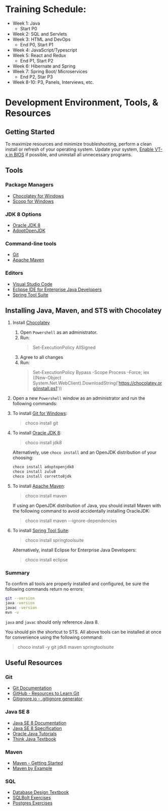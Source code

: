 # Training Schedule:
- Week 1: Java
    - Start P0
- Week 2: SQL and Servlets
- Week 3: HTML and DevOps
    - End P0, Start P1
- Week 4: JavaScript/Typescript
- Week 5: React and Redux
    - End P1, Start P2
- Week 6: Hibernate and Spring
- Week 7: Spring Boot/ Microservices
    - End P2, Star P3
- Week 8-10: P3, Panels, Interviews, etc.
# Development Environment, Tools, & Resources
## Getting Started
To maximize resources and minimize troubleshooting, perform a clean install or refresh of your operating system. Update your system, [Enable VT-x in BIOS](https://www.wikihow.tech/Enable-VT%E2%80%90x-in-BIOS) if possible, and uninstall all unnecessary programs. 

## Tools
### Package Managers
* [Chocolatey for Windows](https://chocolatey.org)
* [Scoop for Windows](https://scoop.sh/)

### JDK 8 Options
* [Oracle JDK 8](https://www.oracle.com/technetwork/java/javase/downloads/jdk8-downloads-2133151.html) 
* [AdoptOpenJDK](https://adoptopenjdk.net/)

### Command-line tools
* [Git](https://git-scm.com)
* [Apache Maven](https://maven.apache.org/)

### Editors
* [Visual Studio Code](https://code.visualstudio.com/)
* [Eclipse IDE for Enterprise Java Developers](https://www.eclipse.org/downloads/packages/release/2019-06/r/eclipse-ide-enterprise-java-developers)
* [Spring Tool Suite](https://spring.io/tools3/sts/all) 

## Installing Java, Maven, and STS with Chocolatey
1) Install [Chocolatey](https://chocolatey.org) 
     1) Open `Powershell` as an administrator.
     2) Run:
         >Set-ExecutionPolicy AllSigned
     3) Agree to all changes
     4) Run:
         >Set-ExecutionPolicy Bypass -Scope Process -Force; iex ((New-Object System.Net.WebClient).DownloadString('https://chocolatey.org/install.ps1'))
2) Open a new `Powershell` window as an administrator and run the following commands:
3) To install [Git for Windows](https://git-scm.com):
    >choco install git
4) To install [Oracle JDK 8](https://www.oracle.com/technetwork/java/javase/downloads/jdk8-downloads-2133151.html):
    >choco install jdk8
    
    Alternatively, use `choco install` and an OpenJDK distribution of your choosing:
    ```bash
    choco install adoptopenjdk8
    choco install zulu8
    choco install corretto8jdk
    ```
5) To install [Apache Maven](https://maven.apache.org/):
    >choco install maven

    If using an OpenJDK distribution of Java, you should install Maven with the following command to avoid accidentally installing OracleJDK:
    >choco install maven --ignore-dependencies
6) To install [Spring Tool Suite](https://spring.io/tools3/sts/all):
    >choco install springtoolsuite

    Alternatively, install Eclipse for Enterprise Java Developers:
    >choco install eclipse

### Summary
To confirm all tools are properly installed and configured, be sure the following commands return no errors:
```bash
git --version
java -version
javac -version
mvn -v
```

`java` and `javac` should only reference Java 8.

You should pin the shortcut to STS. All above tools can be installed at once for convenience using the following command:
>choco install -y git jdk8 maven springtoolsuite

## Useful Resources
### Git
* [Git Documentation](https://git-scm.com/doc)
* [GitHub - Resources to Learn Git](http://try.github.io/)
* [Gitignore.io - .gitignore generator](https://www.gitignore.io/)

### Java SE 8
* [Java SE 8 Documentation](https://docs.oracle.com/javase/8/docs/)
* [Java SE 8 Specification](https://docs.oracle.com/javase/specs/jls/se8/html/)
* [Oracle Java Tutorials](https://docs.oracle.com/javase/tutorial/)
* [Think Java Textbook](https://books.trinket.io/thinkjava/index.html)

### Maven
* [Maven - Getting Started](http://maven.apache.org/guides/getting-started/index.html)
* [Maven by Example](https://books.sonatype.com/mvnex-book/reference/index.html)

### SQL
* [Database Design Textbook](https://opentextbc.ca/dbdesign01/)
* [SQLBolt Exercises](https://sqlbolt.com/)
* [Postgres Exercises](https://pgexercises.com/)
